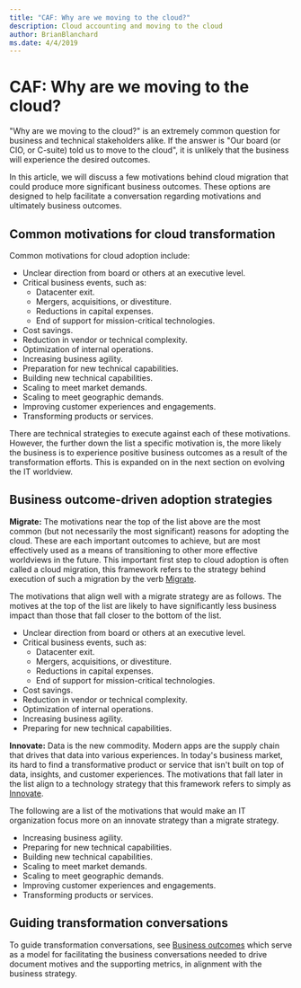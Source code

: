 ```yaml
---
title: "CAF: Why are we moving to the cloud?"
description: Cloud accounting and moving to the cloud
author: BrianBlanchard
ms.date: 4/4/2019
---
```


<!-- markdownlint-disable MD026 -->

# CAF: Why are we moving to the cloud?

"Why are we moving to the cloud?" is an extremely common question for business and technical stakeholders alike.
If the answer is "Our board (or CIO, or C-suite) told us to move to the cloud", it is unlikely that the business will experience the desired outcomes.

In this article, we will discuss a few motivations behind cloud migration that could produce more significant business outcomes. These options are designed to help facilitate a conversation regarding motivations and ultimately business outcomes.

## Common motivations for cloud transformation

Common motivations for cloud adoption include:

- Unclear direction from board or others at an executive level.
- Critical business events, such as:
  - Datacenter exit.
  - Mergers, acquisitions, or divestiture.
  - Reductions in capital expenses.
  - End of support for mission-critical technologies.
- Cost savings.
- Reduction in vendor or technical complexity.
- Optimization of internal operations.
- Increasing business agility.
- Preparation for new technical capabilities.
- Building new technical capabilities.
- Scaling to meet market demands.
- Scaling to meet geographic demands.
- Improving customer experiences and engagements.
- Transforming products or services.

There are technical strategies to execute against each of these motivations. However, the further down the list a specific motivation is, the more likely the business is to experience positive business outcomes as a result of the transformation efforts. This is expanded on in the next section on evolving the IT worldview.

## Business outcome-driven adoption strategies

**Migrate:** The motivations near the top of the list above are the most common (but not necessarily the most significant) reasons for adopting the cloud. These are each important outcomes to achieve, but are most effectively used as a means of transitioning to other more effective worldviews in the future. This important first step to cloud adoption is often called a cloud migration, this framework refers to the strategy behind execution of such a migration by the verb [Migrate](../getting-started/migrate.md).

The motivations that align well with a migrate strategy are as follows. The motives at the top of the list are likely to have significantly less business impact than those that fall closer to the bottom of the list.

- Unclear direction from board or others at an executive level.
- Critical business events, such as:
  - Datacenter exit.
  - Mergers, acquisitions, or divestiture.
  - Reductions in capital expenses.
  - End of support for mission-critical technologies.
- Cost savings.
- Reduction in vendor or technical complexity.
- Optimization of internal operations.
- Increasing business agility.
- Preparing for new technical capabilities.

**Innovate:** Data is the new commodity. Modern apps are the supply chain that drives that data into various experiences. In today's business market, its hard to find a transformative product or service that isn't built on top of data, insights, and customer experiences. The motivations that fall later in the list align to a technology strategy that this framework refers to simply as [Innovate](../getting-started/innovate.md).

The following are a list of the motivations that would make an IT organization focus more on an innovate strategy than a migrate strategy.

- Increasing business agility.
- Preparing for new technical capabilities.
- Building new technical capabilities.
- Scaling to meet market demands.
- Scaling to meet geographic demands.
- Improving customer experiences and engagements.
- Transforming products or services.

## Guiding transformation conversations

To guide transformation conversations, see [Business outcomes](business-outcomes/overview.md) which serve as a model for facilitating the business conversations needed to drive document motives and the supporting metrics, in alignment with the business strategy.
